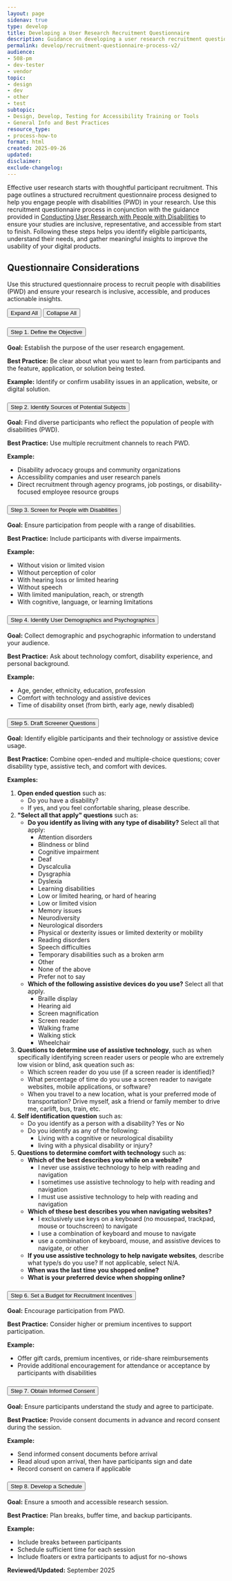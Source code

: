 ```yaml
---
layout: page
sidenav: true
type: develop
title: Developing a User Research Recruitment Questionnaire 
description: Guidance on developing a user research recruitment questionnaire to ensure inclusive participation and accessibility in ICT testing.
permalink: develop/recruitment-questionnaire-process-v2/
audience: 
- 508-pm
- dev-tester
- vendor
topic: 
- design
- dev
- other
- test
subtopic: 
- Design, Develop, Testing for Accessibility Training or Tools
- General Info and Best Practices
resource_type: 
- process-how-to
format: html
created: 2025-09-26
updated: 
disclaimer: 
exclude-changelog: 
---
```

Effective user research starts with thoughtful participant recruitment. This page outlines a structured recruitment questionnaire process designed to help you engage people with disabilities (PWD) in your research. Use this recruitment questionnaire process in conjunction with the guidance provided in <a href="{{site.baseurl}}/develop/usability-testing-with-people-with-disabilities/">Conducting User Research with People with Disabilities</a> to ensure your studies are inclusive, representative, and accessible from start to finish. Following these steps helps you identify eligible participants, understand their needs, and gather meaningful insights to improve the usability of your digital products.

## Questionnaire Considerations
Use this structured questionnaire process to recruit people with disabilities (PWD) and ensure your research is inclusive, accessible, and produces actionable insights.

<div class="margin-bottom-3">
    <button id="expand-all" class="usa-button">Expand All</button>
    <button id="collapse-all" class="usa-button">Collapse All</button>
</div>

<div id="accordion-group-questions" class="usa-accordion usa-accordion--bordered usa-accordion--multiselectable" data-allow-multiple>
  <div class="usa-accordion" id="recruitment-accordion">
    <!-- 1. Define the Objective -->
    <h3 class="usa-accordion__heading">
      <button class="usa-accordion__button" aria-expanded="true" aria-controls="objective-content">
        Step 1. Define the Objective
      </button>
    </h3>
    <div id="objective-content" class="usa-accordion__content">
      <p><strong>Goal:</strong> Establish the purpose of the user research engagement.</p>
      <p><strong>Best Practice:</strong> Be clear about what you want to learn from participants and the feature, application, or solution being tested.</p>
      <p><strong>Example:</strong> Identify or confirm usability issues in an application, website, or digital solution.</p>
    </div>
    <!-- 2. Identify Sources of Potential Subjects -->
    <h3 class="usa-accordion__heading">
      <button class="usa-accordion__button" aria-expanded="false" aria-controls="sources-content">
        Step 2. Identify Sources of Potential Subjects
      </button>
    </h3>
    <div id="sources-content" class="usa-accordion__content">
      <p><strong>Goal:</strong> Find diverse participants who reflect the population of people with disabilities (PWD).</p>
      <p><strong>Best Practice:</strong> Use multiple recruitment channels to reach PWD.</p>
      <p><strong>Example:</strong></p>
      <ul>
        <li>Disability advocacy groups and community organizations</li>
        <li>Accessibility companies and user research panels</li>
        <li>Direct recruitment through agency programs, job postings, or disability-focused employee resource groups</li>
      </ul>
    </div>
    <!-- 3. Screen for People with Disabilities -->
    <h3 class="usa-accordion__heading">
      <button class="usa-accordion__button" aria-expanded="false" aria-controls="screening-content">
        Step 3. Screen for People with Disabilities
      </button>
    </h3>
    <div id="screening-content" class="usa-accordion__content">
      <p><strong>Goal:</strong> Ensure participation from people with a range of disabilities.</p>
      <p><strong>Best Practice:</strong> Include participants with diverse impairments.</p>
      <p><strong>Example:</strong></p>
      <ul>
        <li>Without vision or limited vision</li>
        <li>Without perception of color</li>
        <li>With hearing loss or limited hearing</li>
        <li>Without speech</li>
        <li>With limited manipulation, reach, or strength</li>
        <li>With cognitive, language, or learning limitations</li>
      </ul>
    </div>
    <!-- 4. Identify User Demographics and Psychographics -->
    <h3 class="usa-accordion__heading">
      <button class="usa-accordion__button" aria-expanded="false" aria-controls="demographics-content">
        Step 4. Identify User Demographics and Psychographics
      </button>
    </h3>
    <div id="demographics-content" class="usa-accordion__content">
      <p><strong>Goal:</strong> Collect demographic and psychographic information to understand your audience.</p>
      <p><strong>Best Practice:</strong> Ask about technology comfort, disability experience, and personal background.</p>
      <p><strong>Example:</strong></p>
      <ul>
        <li>Age, gender, ethnicity, education, profession</li>
        <li>Comfort with technology and assistive devices</li>
        <li>Time of disability onset (from birth, early age, newly disabled)</li>
      </ul>
    </div>
    <!-- 5. Draft Screener Questions -->
    <h3 class="usa-accordion__heading">
      <button class="usa-accordion__button" aria-expanded="false" aria-controls="screener-content">
        Step 5. Draft Screener Questions
      </button>
    </h3>
    <div id="screener-content" class="usa-accordion__content">
      <p><strong>Goal:</strong> Identify eligible participants and their technology or assistive device usage.</p>
      <p><strong>Best Practice:</strong> Combine open-ended and multiple-choice questions; cover disability type, assistive tech, and comfort with devices.</p>
      <p><strong>Examples:</strong></p>
      <ol>
        <li><strong>Open ended question</strong> such as: 
          <ul>
            <li>Do you have a disability?</li>
            <li>If yes, and you feel confortable sharing, please describe.</li>
          </ul>
        </li>
        <li><strong>"Select all that apply" questions</strong> such as: 
          <ul>
            <li><strong>Do you identify as living with any type of disability?</strong> Select all that apply:
              <ul>
                <li>Attention disorders</li>
                <li>Blindness or blind</li>
                <li>Cognitive impairment</li>
                <li>Deaf</li>
                <li>Dyscalculia</li>
                <li>Dysgraphia</li>
                <li>Dyslexia</li>
                <li>Learning disabilities</li>
                <li>Low or limited hearing, or hard of hearing</li>
                <li>Low or limited vision</li>
                <li>Memory issues</li>
                <li>Neurodiversity</li>
                <li>Neurological disorders</li>
                <li>Physical or dexterity issues or limited dexterity or mobility</li>
                <li>Reading disorders</li>
                <li>Speech difficulties</li>
                <li>Temporary disabilities such as a broken arm</li>
                <li>Other</li>
                <li>None of the above</li>
                <li>Prefer not to say</li>
              </ul>
            </li>
            <li><strong>Which of the following assistive devices do you use?</strong> Select all that apply.
              <ul>
                <li>Braille display</li>
                <li>Hearing aid</li>
                <li>Screen magnification</li>
                <li>Screen reader</li>
                <li>Walking frame</li>
                <li>Walking stick</li>
                <li>Wheelchair</li>
              </ul>
            </li>
          </ul>
        </li>
        <li><strong>Questions to determine use of assistive technology</strong>, such as when specifically identifying screen reader users or people who are extremely low vision or blind, ask queation such as:
          <ul>
            <li>Which screen reader do you use (if a screen reader is identified)?</li>
            <li>What percentage of time do you use a screen reader to navigate websites, mobile applications, or software?</li>
            <li>When you travel to a new location, what is your preferred mode of transportation? Drive myself, ask a friend or family member to drive me, carlift, bus, train, etc.</li>
          </ul>
        </li>
        <li><strong>Self identification question</strong> such as:
          <ul>
            <li>Do you identify as a person with a disability? Yes or No</li>
            <li>Do you identify as any of the following:
              <ul>
                <li>Living with a cognitive or neurological disability</li>
                <li>living with a physical disability or injury?</li>
              </ul>
            </li>
          </ul>
        </li>
        <li><strong>Questions to determine comfort with technology</strong> such as:
          <ul>
            <li><strong>Which of the best describes you while on a website?</strong>
              <ul>
                <li>I never use assistive technology to help with reading and navigation</li>
                <li>I sometimes use assistive technology to help with reading and navigation</li>
                <li>I must use assistive technology to help with reading and navigation</li>
              </ul>
            </li>
            <li><strong>Which of these best describes you when navigating websites?</strong> 
              <ul>
                <li>I exclusively use keys on a keyboard (no mousepad, trackpad, mouse or touchscreen) to navigate</li>
                <li>I use a combination of keyboard and mouse to navigate</li>
                <li> use a combination of keyboard, mouse, and assistive devices to navigate, or other</li>
              </ul>
            </li>
            <li><strong>If you use assistive technology to help navigate websites</strong>, describe what type/s do you use? If not applicable, select N/A.</li>
            <li><strong>When was the last time you shopped online?</strong></li>
            <li><strong>What is your preferred device when shopping online?</strong></li>
          </ul>
        </li>
      </ol>
    </div>
    <!-- 6. Set a Budget for Recruitment Incentives -->
    <h3 class="usa-accordion__heading">
      <button class="usa-accordion__button" aria-expanded="false" aria-controls="incentives-content">
        Step 6. Set a Budget for Recruitment Incentives
      </button>
    </h3>
    <div id="incentives-content" class="usa-accordion__content">
      <p><strong>Goal:</strong> Encourage participation from PWD.</p>
      <p><strong>Best Practice:</strong> Consider higher or premium incentives to support participation.</p>
      <p><strong>Example:</strong></p>
      <ul>
        <li>Offer gift cards, premium incentives, or ride-share reimbursements</li>
        <li>Provide additional encouragement for attendance or acceptance by participants with disabilities</li>
      </ul>
    </div>
    <!-- 7. Obtain Informed Consent -->
    <h3 class="usa-accordion__heading">
      <button class="usa-accordion__button" aria-expanded="false" aria-controls="consent-content">
        Step 7. Obtain Informed Consent
      </button>
    </h3>
    <div id="consent-content" class="usa-accordion__content">
      <p><strong>Goal:</strong> Ensure participants understand the study and agree to participate.</p>
      <p><strong>Best Practice:</strong> Provide consent documents in advance and record consent during the session.</p>
      <p><strong>Example:</strong></p>
      <ul>
        <li>Send informed consent documents before arrival</li>
        <li>Read aloud upon arrival, then have participants sign and date</li>
        <li>Record consent on camera if applicable</li>
      </ul>
    </div>
    <!-- 8. Develop a Schedule -->
    <h3 class="usa-accordion__heading">
      <button class="usa-accordion__button" aria-expanded="false" aria-controls="schedule-content">
        Step 8. Develop a Schedule
      </button>
    </h3>
    <div id="schedule-content" class="usa-accordion__content">
      <p><strong>Goal:</strong> Ensure a smooth and accessible research session.</p>
      <p><strong>Best Practice:</strong> Plan breaks, buffer time, and backup participants.</p>
      <p><strong>Example:</strong></p>
      <ul>
        <li>Include breaks between participants</li>
        <li>Schedule sufficient time for each session</li>
        <li>Include floaters or extra participants to adjust for no-shows</li>
      </ul>
    </div>
  </div>
</div>

<strong>Reviewed/Updated:</strong> September 2025

<script>
$("#expand-all").on("click", function () {
  $("#accordion-group-questions .usa-accordion__button").attr("aria-expanded", "true");
  $("#accordion-group-questions .usa-accordion__content").removeAttr("hidden");
  updateHashFromOpenAccordions();
});

$("#collapse-all").on("click", function () {
  $("#accordion-group-questions .usa-accordion__button").attr("aria-expanded", "false");
  $("#accordion-group-questions .usa-accordion__content").attr("hidden", "");
  updateHashFromOpenAccordions();
});
</script>